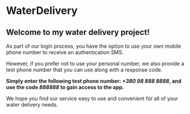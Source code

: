 # WaterDelivery

## Welcome to my water delivery project!

As part of our login process, you have the option to use your own mobile phone number to receive an authentication SMS.

However, if you prefer not to use your personal number, we also provide a test phone number that you can use along with a response code.

**Simply enter the following test phone number: _+380 98 888 8888_, and use the code _888888_ to gain access to the app.**

We hope you find our service easy to use and convenient for all of your water delivery needs.
